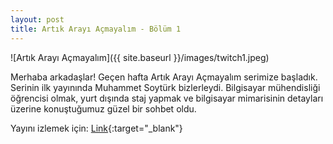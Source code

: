 ```yaml
---
layout: post
title: Artık Arayı Açmayalım - Bölüm 1
---
```


![Artık Arayı Açmayalım]({{ site.baseurl }}/images/twitch1.jpeg)

Merhaba arkadaşlar! 
Geçen hafta Artık Arayı Açmayalım serimize başladık. Serinin ilk yayınında Muhammet Soytürk bizlerleydi. Bilgisayar mühendisliği öğrencisi olmak, yurt dışında staj yapmak ve bilgisayar mimarisinin detayları üzerine konuştuğumuz güzel bir sohbet oldu.

Yayını izlemek için: [Link](https://www.twitch.tv/videos/607259449){:target="_blank"}